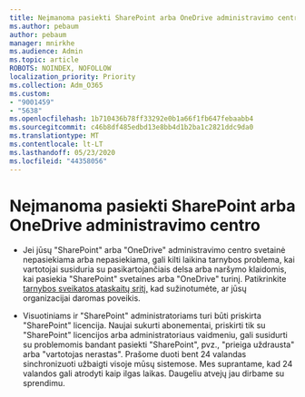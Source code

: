 ```yaml
---
title: Neįmanoma pasiekti SharePoint arba OneDrive administravimo centro
ms.author: pebaum
author: pebaum
manager: mnirkhe
ms.audience: Admin
ms.topic: article
ROBOTS: NOINDEX, NOFOLLOW
localization_priority: Priority
ms.collection: Adm_O365
ms.custom:
- "9001459"
- "5638"
ms.openlocfilehash: 1b710436b78ff33292e0b1a66f1fb647febaabb4
ms.sourcegitcommit: c46b8df485edbd13e8bb4d1b2ba1c2821ddc9da0
ms.translationtype: MT
ms.contentlocale: lt-LT
ms.lasthandoff: 05/23/2020
ms.locfileid: "44358056"
---
```

# <a name="unable-to-access-sharepoint-or-onedrive-admin-center"></a>Neįmanoma pasiekti SharePoint arba OneDrive administravimo centro

- Jei jūsų "SharePoint" arba "OneDrive" administravimo centro svetainė nepasiekiama arba nepasiekiama, gali kilti laikina tarnybos problema, kai vartotojai susiduria su pasikartojančiais delsa arba naršymo klaidomis, kai pasiekia "SharePoint" svetaines arba "OneDrive" turinį. Patikrinkite [tarnybos sveikatos ataskaitų sritį,](https://admin.microsoft.com/AdminPortal/Home#/servicehealth) kad sužinotumėte, ar jūsų organizacijai daromas poveikis.

- Visuotiniams ir "SharePoint" administratoriams turi būti priskirta "SharePoint" licencija. Naujai sukurti abonementai, priskirti tik su "SharePoint" licencijos arba administratoriaus vaidmeniu, gali susidurti su problemomis bandant pasiekti "SharePoint", pvz., "prieiga uždrausta" arba "vartotojas nerastas". Prašome duoti bent 24 valandas sinchronizuoti užbaigti visoje mūsų sistemose. Mes suprantame, kad 24 valandos gali atrodyti kaip ilgas laikas. Daugeliu atvejų jau dirbame su sprendimu.
